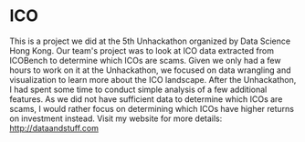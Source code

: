 # ICO
This is a project we did at the 5th Unhackathon organized by Data Science Hong Kong. Our team's project was to look at ICO data extracted from ICOBench to determine which ICOs are scams. Given we only had a few hours to work on it at the Unhackathon, we focused on data wrangling and visualization to learn more about the ICO landscape. After the Unhackathon, I had spent some time to conduct simple analysis of a few additional features. As we did not have sufficient data to determine which ICOs are scams, I would rather focus on determining which ICOs have higher returns on investment instead.
Visit my website for more details: http://dataandstuff.com
